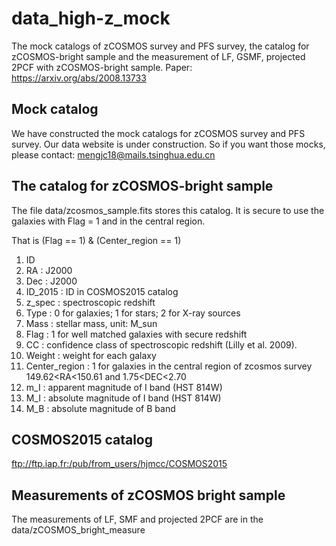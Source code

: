 # data_high-z_mock
The mock catalogs of zCOSMOS survey and PFS survey, the catalog for zCOSMOS-bright sample and the measurement of LF, GSMF, projected 2PCF with zCOSMOS-bright sample. Paper: <https://arxiv.org/abs/2008.13733>
## Mock catalog
We have constructed the mock catalogs for zCOSMOS survey and PFS survey. 
Our data website is under construction. So if you want those mocks, please contact: mengjc18@mails.tsinghua.edu.cn
## The catalog for zCOSMOS-bright sample
The file data/zcosmos_sample.fits stores this catalog.
It is secure to use the galaxies with Flag = 1 and in the central region.

That is (Flag == 1) & (Center_region == 1)

1. ID
2. RA : J2000
3. Dec : J2000
4. ID_2015 : ID in COSMOS2015 catalog
5. z_spec : spectroscopic redshift
6. Type : 0 for galaxies; 1 for stars; 2 for X-ray sources
7. Mass : stellar mass, unit: M_sun
8. Flag : 1 for well matched galaxies with secure redshift
9. CC : confidence class of spectroscopic redshift (Lilly et al. 2009).
10. Weight : weight for each galaxy
11. Center_region : 1 for galaxies in the central region of zcosmos survey 149.62<RA<150.61 and 1.75<DEC<2.70
12. m_I : apparent magnitude of I band (HST 814W)
13. M_I : absolute magnitude of I band (HST 814W)
14. M_B : absolute magnitude of B band

## COSMOS2015 catalog
<ftp://ftp.iap.fr:/pub/from_users/hjmcc/COSMOS2015>

## Measurements of zCOSMOS bright sample
The measurements of LF, SMF and projected 2PCF are in the data/zCOSMOS_bright_measure
